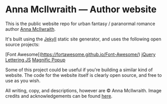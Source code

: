 # Anna McIlwraith — Author website

This is the public website repo for urban fantasy / paranormal romance author [Anna McIlwraith](http://www.annamcilwraith.com).

It's built using the [Jekyll](http://jekyllrb.com/) static site generator, and uses the following open source projects:

[Font Awesome[(https://fortawesome.github.io/Font-Awesome/)
[jQuery](http://jquery.com/)
[Lettering JS](http://letteringjs.com/)
[Magnific Popup](http://dimsemenov.com/plugins/magnific-popup/)

Some of this project could be useful if you're building a similar kind of website. The code for the website itself is clearly open source, and free to use as you wish.

All writing, copy, and descriptions, however are &copy; Anna McIlwraith. Image credits and acknowledgements can be found [here](http://www.annamcilwraith.com/credits/).
